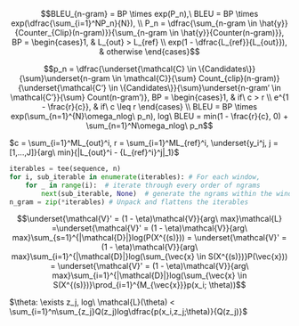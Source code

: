 $$BLEU_{n-gram} = BP \times exp(P_n),\ BLEU = BP \times exp(\dfrac{\sum_{i=1}^NP_n}{N}), \\ 
P_n = \dfrac{\sum_{n-gram \in \hat{y}}{Counter_{Clip}(n-gram)}}{\sum_{n-gram \in \hat{y}}{Counter(n-gram)}}, 
BP = \begin{cases}1, & L_{out} > L_{ref} \\ exp(1 - \dfrac{L_{ref}}{L_{out}}), & otherwise \end{cases}$$

$$p_n = \dfrac{\underset{\mathcal{C} \in \{Candidates\}}{\sum}\underset{n-gram \in \mathcal{C}}{\sum} Count_{clip}(n-gram)}{\underset{\mathcal{C‘} \in \{Candidates\}}{\sum}\underset{n-gram‘ \in \mathcal{C’}}{\sum} Count(n-gram’)}, BP = \begin{cases}1, & if\ c > r \\ e^{1 - \frac{r}{c}}, & if\ c \leq r \end{cases} \\ 
BLEU = BP \times exp(\sum_{n=1}^{N}\omega_nlog\ p_n), log\ BLEU = min(1 - \frac{r}{c}, 0) + \sum_{n=1}^N\omega_nlog\ p_n$$

$c = \sum_{i=1}^ML_{out}^i, r = \sum_{i=1}^ML_{ref}^i, \underset{y_i^j, j = [1,...,J]}{arg\ min}{|L_{out}^i - {L_{ref}^i}^j|_1}$

```python
iterables = tee(sequence, n)
for i, sub_iterable in enumerate(iterables): # For each window,
    for _ in range(i):  # iterate through every order of ngrams
        next(sub_iterable, None)  # generate the ngrams within the window
n_gram = zip(*iterables) # Unpack and flattens the iterables
```

$$\underset{\mathcal{V}' = (1 - \eta)\mathcal{V}}{arg\ max}\mathcal{L} =\underset{\mathcal{V}' = (1 - \eta)\mathcal{V}}{arg\ max}\sum_{s=1}^{|\mathcal{D}|}log(P(X^{(s)})) = \underset{\mathcal{V}' = (1 - \eta)\mathcal{V}}{arg\ max}\sum_{i=1}^{|\mathcal{D}|}log(\sum_{\vec{x} \in S(X^{(s)})}P(\vec{x})) = \underset{\mathcal{V}' = (1 - \eta)\mathcal{V}}{arg\ max}\sum_{i=1}^{|\mathcal{D}|}log(\sum_{\vec{x} \in S(X^{(s)})}\prod_{i=1}^{M_{\vec{x}}}p(x_i; \theta))$$

$\theta: \exists z_j, log\ \mathcal{L}(\theta) < \sum_{i=1}^n\sum_{z_j}Q(z_j)log\dfrac{p(x_i,z_j;\theta)}{Q(z_j)}$
